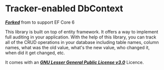 Tracker-enabled DbContext
=========================

***[Forked](https://github.com/asulwer/tracker-enabled-dbcontext)*** from to support EF Core 6

This library is built on top of entity framework. It offers a way to implement full auditing in your application. With the help of this library, you can track all of the CRUD operations in your database including table names, column names, what was the old value, what's the new value,
who changed it, when did it get changed, etc.

It comes with an ***[GNU Lesser General Public License v3.0](./LICENSE.md)*** Licence.